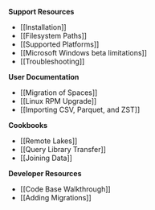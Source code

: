 **Support Resources**

- [[Installation]]
- [[Filesystem Paths]]
- [[Supported Platforms]]
- [[Microsoft Windows beta limitations]]
- [[Troubleshooting]]

**User Documentation**

- [[Migration of Spaces]]
- [[Linux RPM Upgrade]]
- [[Importing CSV, Parquet, and ZST]]

**Cookbooks**

- [[Remote Lakes]]
- [[Query Library Transfer]]
- [[Joining Data]]

**Developer Resources**

- [[Code Base Walkthrough]]
- [[Adding Migrations]]
